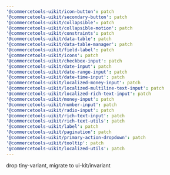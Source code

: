 ```yaml
---
'@commercetools-uikit/icon-button': patch
'@commercetools-uikit/secondary-button': patch
'@commercetools-uikit/collapsible': patch
'@commercetools-uikit/collapsible-motion': patch
'@commercetools-uikit/constraints': patch
'@commercetools-uikit/data-table': patch
'@commercetools-uikit/data-table-manager': patch
'@commercetools-uikit/field-label': patch
'@commercetools-uikit/icons': patch
'@commercetools-uikit/checkbox-input': patch
'@commercetools-uikit/date-input': patch
'@commercetools-uikit/date-range-input': patch
'@commercetools-uikit/date-time-input': patch
'@commercetools-uikit/localized-money-input': patch
'@commercetools-uikit/localized-multiline-text-input': patch
'@commercetools-uikit/localized-rich-text-input': patch
'@commercetools-uikit/money-input': patch
'@commercetools-uikit/number-input': patch
'@commercetools-uikit/radio-input': patch
'@commercetools-uikit/rich-text-input': patch
'@commercetools-uikit/rich-text-utils': patch
'@commercetools-uikit/label': patch
'@commercetools-uikit/pagination': patch
'@commercetools-uikit/primary-action-dropdown': patch
'@commercetools-uikit/tooltip': patch
'@commercetools-uikit/localized-utils': patch
---
```


drop tiny-variant, migrate to ui-kit/invariant
